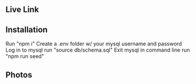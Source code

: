 ## Live Link

## Installation
Run "npm i"
Create a .env folder w/ your mysql username and password
Log in to mysql run "source db/schema.sql"
Exit mysql in command line run "npm run seed"

## Photos